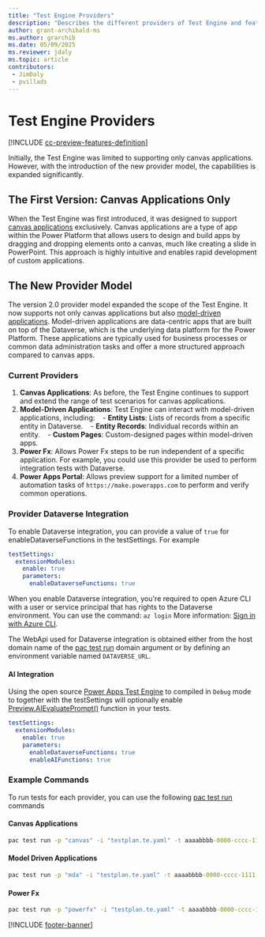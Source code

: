 ```yaml
---
title: "Test Engine Providers"
description: "Describes the different providers of Test Engine and features the offer"
author: grant-archibald-ms
ms.author: grarchib
ms.date: 05/09/2025
ms.reviewer: jdaly
ms.topic: article
contributors:
 - JimDaly
 - pvillads
---
```


# Test Engine Providers

[!INCLUDE [cc-preview-features-definition](../includes/cc-preview-features-definition.md)]

Initially, the Test Engine was limited to supporting only canvas applications. However, with the introduction of the new provider model, the capabilities is expanded significantly.

## The First Version: Canvas Applications Only

When the Test Engine was first introduced, it was designed to support [canvas applications](./canvas-application.md) exclusively. Canvas applications are a type of app within the Power Platform that allows users to design and build apps by dragging and dropping elements onto a canvas, much like creating a slide in PowerPoint. This approach is highly intuitive and enables rapid development of custom applications.

## The New Provider Model

The version 2.0 provider model expanded the scope of the Test Engine. It now supports not only canvas applications but also [model-driven applications](./model-driven-application.md). Model-driven applications are data-centric apps that are built on top of the Dataverse, which is the underlying data platform for the Power Platform. These applications are typically used for business processes or common data administration tasks and offer a more structured approach compared to canvas apps.

### Current Providers

1. **Canvas Applications**: As before, the Test Engine continues to support and extend the range of test scenarios for canvas applications.
2. **Model-Driven Applications**: Test Engine can interact with model-driven applications, including:
   - **Entity Lists**: Lists of records from a specific entity in Dataverse.
   - **Entity Records**: Individual records within an entity.
   - **Custom Pages**: Custom-designed pages within model-driven apps.
3. **Power Fx**: Allows Power Fx steps to be run independent of a specific application. For example, you could use this provider be used to perform integration tests with Dataverse.
4. **Power Apps Portal**: Allows preview support for a limited number of automation tasks of `https://make.powerapps.com` to perform and verify common operations.

### Provider Dataverse Integration

To enable Dataverse integration, you can provide a value of `true` for enableDataverseFunctions in the testSettings. For example

```yaml
testSettings:
  extensionModules:
    enable: true
    parameters:
      enableDataverseFunctions: true
```

When you enable Dataverse integration, you're required to open Azure CLI with a user or service principal that has rights to the Dataverse environment. You can use the command: `az login`  More information: [Sign in with Azure CLI](/cli/azure/authenticate-azure-cli).

The WebApi used for Dataverse integration is obtained either from the host domain name of the [pac test run](../developer/cli/reference/tests#pac-test-run) domain argument or by defining an environment variable named `DATAVERSE_URL`.

#### AI Integration

Using the open source [Power Apps Test Engine](https://github.com/microsoft/PowerApps-TestEngine) to compiled in `Debug` mode to together with the testSettings will optionally enable [Preview.AIEvaluatePrompt()](./powerfx.md#previewaiexecuteprompt) function in your tests.

```yaml
testSettings:
  extensionModules:
    enable: true
    parameters:
      enableDataverseFunctions: true
      enableAIFunctions: true
```

### Example Commands

To run tests for each provider, you can use the following [pac test run](../developer/cli/reference/tests#pac-test-run) commands

#### Canvas Applications

```cmd
pac test run -p "canvas" -i "testplan.te.yaml" -t aaaabbbb-0000-cccc-1111-dddd2222eeee -e 00aa00aa-bb11-cc22-dd33-44ee44ee44ee
```

#### Model Driven Applications

```cmd
pac test run -p "mda" -i "testplan.te.yaml" -t aaaabbbb-0000-cccc-1111-dddd2222eeee -e 00aa00aa-bb11-cc22-dd33-44ee44ee44ee -d "https://contoso.crm.dynamics.com/main.aspx?appid=00001111-aaaa-2222-bbbb-3333cccc4444&pagetype=custom&name=dev_home_c8017"
```

#### Power Fx

```cmd
pac test run -p "powerfx" -i "testplan.te.yaml" -t aaaabbbb-0000-cccc-1111-dddd2222eeee -e 00aa00aa-bb11-cc22-dd33-44ee44ee44ee -d "https://contoso.crm.dynamics.com"
```

[!INCLUDE [footer-banner](../includes/footer-banner.md)]
